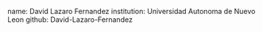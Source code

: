 name: David Lazaro Fernandez
institution: Universidad Autonoma de Nuevo Leon
github: David-Lazaro-Fernandez
